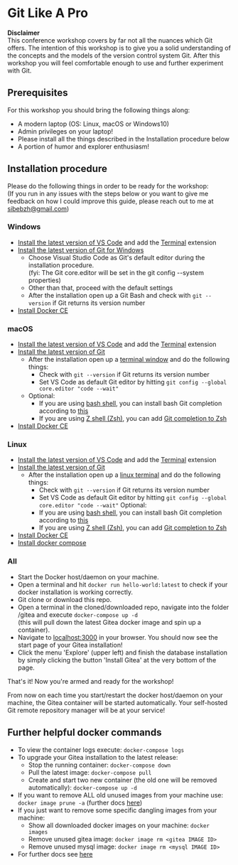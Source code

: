 # Git Like A Pro

**Disclaimer**  
This conference workshop covers by far not all the nuances which Git offers. The intention of this workshop is to
give you a solid understanding of the concepts and the models of the version control system Git. After this workshop
you will feel comfortable enough to use and further experiment with Git.

## Prerequisites

For this workshop you should bring the following things along:

- A modern laptop (OS: Linux, macOS or Windows10)
- Admin privileges on your laptop!
- Please install all the things described in the Installation procedure below
- A portion of humor and explorer enthusiasm!

## Installation procedure

Please do the following things in order to be ready for the workshop:  
(If you run in any issues with the steps below or you want to give me feedback on how I could improve this guide, please reach out to me at sibebzh@gmail.com)

### Windows

- [Install the latest version of VS Code](https://code.visualstudio.com/Download) and add the [Terminal](https://marketplace.visualstudio.com/items?itemName=formulahendry.terminal) extension
- [Install the latest version of Git for Windows](https://gitforwindows.org)
  - Choose Visual Studio Code as Git's default editor during the installation procedure.  
    (fyi: The Git core.editor will be set in the git config --system properties)
  - Other than that, proceed with the default settings
  - After the installation open up a Git Bash and check with `git --version` if Git returns its version number
- [Install Docker CE](https://docs.docker.com/docker-for-windows/install/)

### macOS

- [Install the latest version of VS Code](https://code.visualstudio.com/Download) and add the [Terminal](https://marketplace.visualstudio.com/items?itemName=formulahendry.terminal) extension
- [Install the latest version of Git](https://gist.github.com/derhuerst/1b15ff4652a867391f03#file-mac-md)
  - After the installation open up a [terminal window](https://www.macworld.co.uk/how-to/mac-software/how-use-terminal-on-mac-3608274/) and do the following things:
    - Check with `git --version` if Git returns its version number
    - Set VS Code as default Git editor by hitting `git config --global core.editor "code --wait"`
  - Optional:
    - If you are using [bash shell](https://en.wikipedia.org/wiki/Bash_(Unix_shell)), you can install bash Git completion according to [this](https://github.com/bobthecow/git-flow-completion/wiki/Install-Bash-git-completion)
    - If you are using [Z shell (Zsh)](https://en.wikipedia.org/wiki/Z_shell), you can add [Git completion to Zsh](https://medium.com/@oliverspryn/adding-git-completion-to-zsh-60f3b0e7ffbc)
- [Install Docker CE](https://docs.docker.com/docker-for-mac/install/)

### Linux

- [Install the latest version of VS Code](https://code.visualstudio.com/Download) and add the [Terminal](https://marketplace.visualstudio.com/items?itemName=formulahendry.terminal) extension
- [Install the latest version of Git](https://gist.github.com/derhuerst/1b15ff4652a867391f03#installing-git-on-linux)
  - After the installation open up a [linux terminal](https://www.howtogeek.com/140679/beginner-geek-how-to-start-using-the-linux-terminal/) and do the following things:
    - Check with `git --version` if Git returns its version number
    - Set VS Code as default Git editor by hitting `git config --global core.editor "code --wait"`
  Optional:
    - If you are using [bash shell](https://en.wikipedia.org/wiki/Bash_(Unix_shell)), you can install bash Git completion according to [this](https://github.com/bobthecow/git-flow-completion/wiki/Install-Bash-git-completion)
    - If you are using [Z shell (Zsh)](https://en.wikipedia.org/wiki/Z_shell), you can add [Git completion to Zsh](https://medium.com/@oliverspryn/adding-git-completion-to-zsh-60f3b0e7ffbc)
- [Install Docker CE](https://docs.docker.com/install/)
- [Install docker compose](https://docs.docker.com/compose/install)

### All

- Start the Docker host/daemon on your machine.
- Open a terminal and hit `docker run hello-world:latest` to check if your docker installation is working correctly.
- Git clone or download this repo.
- Open a terminal in the cloned/downloaded repo, navigate into the folder /gitea and execute `docker-compose up -d`  
  (this will pull down the latest Gitea docker image and spin up a container).
- Navigate to [localhost:3000](http://localhost:3000/) in your browser. You should now see the start page of your Gitea installation!
- Click the menu 'Explore' (upper left) and finish the database installation by simply clicking the button 'Install Gitea' at the very bottom of the page.

That's it! Now you're armed and ready for the workshop!

From now on each time you start/restart the docker host/daemon on your machine, the Gitea container will be started automatically. Your self-hosted Git remote repository manager will be at your service!

## Further helpful docker commands

- To view the container logs execute: `docker-compose logs`
- To upgrade your Gitea installation to the latest release:
  - Stop the running container: `docker-compose down`
  - Pull the latest image: `docker-compose pull`
  - Create and start two new container (the old one will be removed automatically): `docker-compose up -d`
- If you want to remove ALL old unused images from your machine use: `docker image prune -a`
  (further docs [here](https://docs.docker.com/engine/reference/commandline/image_prune/))
- If you just want to remove some specific dangling images from your machine:
  - Show all downloaded docker images on your machine: `docker images`
  - Remove unused gitea image: `docker image rm <gitea IMAGE ID>`
  - Remove unused mysql image: `docker image rm <mysql IMAGE ID>`
- For further docs see [here](https://docs.gitea.io/en-us/install-with-docker/)
